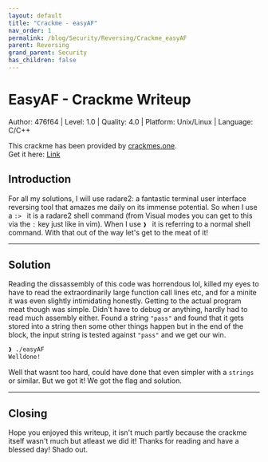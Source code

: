 ```yaml
---
layout: default
title: "Crackme - easyAF"
nav_order: 1
permalink: /blog/Security/Reversing/Crackme_easyAF
parent: Reversing
grand_parent: Security
has_children: false
---
```


# EasyAF - Crackme Writeup

Author: 476f64 | Level: 1.0 | Quality: 4.0 | Platform: Unix/Linux | Language: C/C++

This crackme has been provided by [crackmes.one](https://crackmes.one).  
Get it here: [Link](http://crackmes.one/crackme/5eae2d6633c5d47611746500)

## Introduction

For all my solutions, I will use radare2: a fantastic terminal user interface
reversing tool that amazes me daily on its immense potential. So when I use a
`:> ` it is a radare2 shell command (from Visual modes you can get to this via
the `:` key just like in vim). When I use `❱ ` it is referring to a normal shell
command. With that out of the way let's get to the meat of it!

---

## Solution

Reading the dissassembly of this code was horrendous lol, killed my eyes to have
to read the extraordinarily large function call lines etc, and for a minite it 
was even slightly intimidating honestly. Getting to the actual program meat though
was simple. Didn't have to debug or anything, hardly had to read much assembly
either. Found a string `"pass"` and found that it gets stored into a string
then some other things happen but in the end of the block, the input string is
tested against `"pass"` and we get our win.

```bash
❱ ./easyAF
Welldone!
```

Well that wasnt too hard, could have done that even simpler with a `strings` or
similar. But we got it! We got the flag and solution.

---

## Closing

Hope you enjoyed this writeup, it isn't much partly because the crackme itself
wasn't much but atleast we did it! Thanks for reading and have a blessed day!
Shado out.
